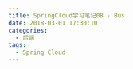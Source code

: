 ```yaml
---
title: SpringCloud学习笔记08 - Bus
date: 2018-03-01 17:30:10
categories:
  - 后端
tags:
  - Spring Cloud
---
```

